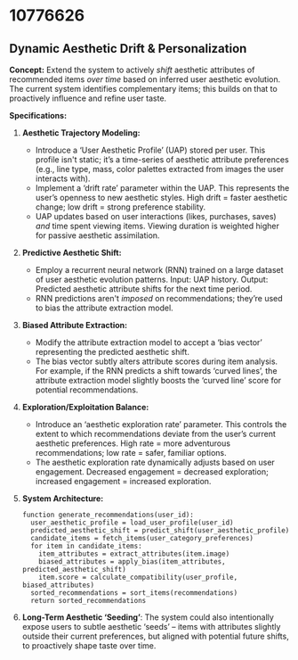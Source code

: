 # 10776626

## Dynamic Aesthetic Drift & Personalization

**Concept:** Extend the system to actively *shift* aesthetic attributes of recommended items *over time* based on inferred user aesthetic evolution. The current system identifies complementary items; this builds on that to proactively influence and refine user taste.

**Specifications:**

1.  **Aesthetic Trajectory Modeling:**
    *   Introduce a ‘User Aesthetic Profile’ (UAP) stored per user. This profile isn't static; it’s a time-series of aesthetic attribute preferences (e.g., line type, mass, color palettes extracted from images the user interacts with).
    *   Implement a ‘drift rate’ parameter within the UAP. This represents the user’s openness to new aesthetic styles. High drift = faster aesthetic change; low drift = strong preference stability.
    *   UAP updates based on user interactions (likes, purchases, saves) *and* time spent viewing items. Viewing duration is weighted higher for passive aesthetic assimilation.

2.  **Predictive Aesthetic Shift:**
    *   Employ a recurrent neural network (RNN) trained on a large dataset of user aesthetic evolution patterns. Input: UAP history. Output: Predicted aesthetic attribute shifts for the next time period.
    *   RNN predictions aren't *imposed* on recommendations; they’re used to bias the attribute extraction model.

3.  **Biased Attribute Extraction:**
    *   Modify the attribute extraction model to accept a ‘bias vector’ representing the predicted aesthetic shift.
    *   The bias vector subtly alters attribute scores during item analysis. For example, if the RNN predicts a shift towards ‘curved lines’, the attribute extraction model slightly boosts the ‘curved line’ score for potential recommendations.

4.  **Exploration/Exploitation Balance:**
    *   Introduce an ‘aesthetic exploration rate’ parameter. This controls the extent to which recommendations deviate from the user’s current aesthetic preferences. High rate = more adventurous recommendations; low rate = safer, familiar options.
    *   The aesthetic exploration rate dynamically adjusts based on user engagement. Decreased engagement = decreased exploration; increased engagement = increased exploration.

5.  **System Architecture:**

    ```pseudocode
    function generate_recommendations(user_id):
      user_aesthetic_profile = load_user_profile(user_id)
      predicted_aesthetic_shift = predict_shift(user_aesthetic_profile)
      candidate_items = fetch_items(user_category_preferences)
      for item in candidate_items:
        item_attributes = extract_attributes(item.image)
        biased_attributes = apply_bias(item_attributes, predicted_aesthetic_shift)
        item.score = calculate_compatibility(user_profile, biased_attributes)
      sorted_recommendations = sort_items(recommendations)
      return sorted_recommendations
    ```

6. **Long-Term Aesthetic ‘Seeding’**: The system could also intentionally expose users to subtle aesthetic ‘seeds’ – items with attributes slightly outside their current preferences, but aligned with potential future shifts, to proactively shape taste over time.